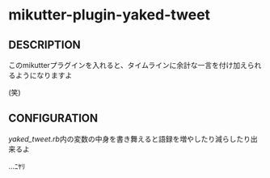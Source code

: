 # mikutter-plugin-yaked-tweet

## DESCRIPTION

このmikutterプラグインを入れると、タイムラインに余計な一言を付け加えられるようになりますよ


(笑)


## CONFIGURATION

*yaked_tweet.rb*内の変数の中身を書き舞えると語録を増やしたり減らしたり出来るよ


…ﾆﾔﾘ

